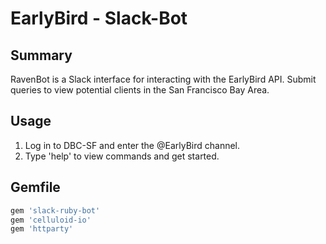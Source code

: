 EarlyBird - Slack-Bot
===

## Summary
RavenBot is a Slack interface for interacting with the EarlyBird API. Submit queries to view potential clients in the San Francisco Bay Area.

## Usage
1. Log in to DBC-SF and enter the @EarlyBird channel.
2. Type 'help' to view commands and get started.

## Gemfile

```ruby
gem 'slack-ruby-bot'
gem 'celluloid-io'
gem 'httparty'
```

